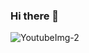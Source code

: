 ### Hi there 👋

![YoutubeImg-2](https://user-images.githubusercontent.com/68653294/116823527-076ab100-ab53-11eb-844c-ae69f1371a10.jpg)
